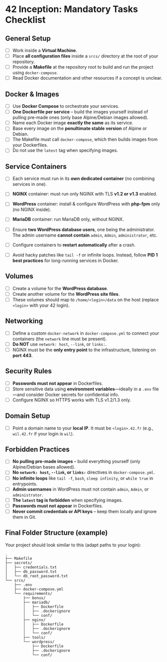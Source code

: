# 42 Inception: Mandatory Tasks Checklist

## General Setup

- [ ] Work inside a **Virtual Machine**.
- [ ] Place **all configuration files** inside a `srcs/` directory at the root of your repository.
- [ ] Provide a **Makefile** at the repository root to build and run the project using `docker-compose`.
- [ ] Read Docker documentation and other resources if a concept is unclear.

## Docker & Images

- [ ] Use **Docker Compose** to orchestrate your services.
- [ ] **One Dockerfile per service** – build the images yourself instead of pulling pre-made ones (only base Alpine/Debian images allowed).
- [ ] Name each Docker image **exactly the same** as its service.
- [ ] Base every image on the **penultimate stable version** of Alpine or Debian.
- [ ] The Makefile must call `docker-compose`, which then builds images from your Dockerfiles.
- [ ] Do not use the `latest` tag when specifying images.

## Service Containers
- [ ] Each service must run in its **own dedicated container** (no combining services in one).
- [ ] **NGINX** container: must run only NGINX with TLS **v1.2 or v1.3** enabled.
- [ ] **WordPress** container: install & configure WordPress with **php-fpm** only (no NGINX inside).
- [ ] **MariaDB** container: run MariaDB only, without NGINX.
- [ ] Ensure **two WordPress database users**, one being the administrator. The admin username **cannot contain** `admin`, `Admin`, `administrator`, etc.
- [ ] Configure containers to **restart automatically** after a crash.
- [ ] Avoid hacky patches like `tail -f` or infinite loops. Instead, follow **PID 1 best practices** for long-running services in Docker.


## Volumes

- [ ] Create a volume for the **WordPress database**.
- [ ] Create another volume for the **WordPress site files**.
- [ ] These volumes should map to `/home/<login>/data` on the host (replace `<login>` with your 42 login).

## Networking

- [ ] Define a custom `docker-network` in `docker-compose.yml` to connect your containers (the `network` line must be present).
- [ ] **Do NOT** use `network: host`, `--link`, or `links:`.
- [ ] NGINX must be the **only entry point** to the infrastructure, listening on **port 443**.

## Security Rules

- [ ] **Passwords must not appear** in Dockerfiles.
- [ ] Store sensitive data using **environment variables**—ideally in a `.env` file—and consider Docker secrets for confidential info.
- [ ] Configure NGINX so HTTPS works with TLS v1.2/1.3 only.

## Domain Setup

- [ ] Point a domain name to your **local IP**. It must be `<login>.42.fr` (e.g., `wil.42.fr` if your login is `wil`).

## Forbidden Practices

- [ ] **No pulling pre-made images** – build everything yourself (only Alpine/Debian bases allowed).
- [ ] **No `network: host`, `--link`, or `links:`** directives in `docker-compose.yml`.
- [ ] **No infinite loops** like `tail -f`, `bash`, `sleep infinity`, or `while true` in entrypoints.
- [ ] **Admin usernames** in WordPress must not contain `admin`, `Admin`, or `administrator`.
- [ ] **The `latest` tag is forbidden** when specifying images.
- [ ] **Passwords must not appear** in Dockerfiles.
- [ ] **Never commit credentials or API keys** – keep them locally and ignore them in Git.

## Final Folder Structure (example)

Your project should look similar to this (adapt paths to your login):

```text
.
├── Makefile
├── secrets/
│   ├── credentials.txt
│   ├── db_password.txt
│   └── db_root_password.txt
└── srcs/
    ├── .env
    ├── docker-compose.yml
    └── requirements/
        ├── bonus/
        ├── mariadb/
        │   ├── Dockerfile
        │   ├── .dockerignore
        │   └── conf/
        ├── nginx/
        │   ├── Dockerfile
        │   ├── .dockerignore
        │   └── conf/
        ├── tools/
        └── wordpress/
            ├── Dockerfile
            ├── .dockerignore
            └── conf/
```
